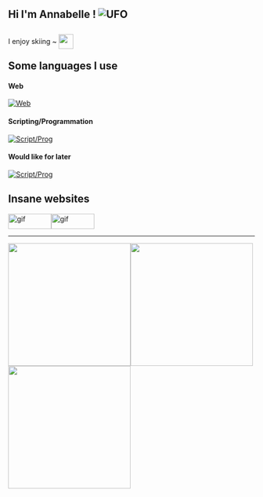 ## Hi I'm Annabelle ! ![UFO](https://penger.city/museum/pengers/UFP.gif)

I enjoy skiing ~ <img src="https://intechacademy.org/wp-content/uploads/2023/01/emailannouncement-1674490635000-giphy-5.gif" height=30 style="transform: translateY(10px)"> 


## Some languages I use
#### Web
[![Web](https://skillicons.dev/icons?i=html,css,php)](https://skillicons.dev)

#### Scripting/Programmation
[![Script/Prog](https://skillicons.dev/icons?i=c,bash,py,java)](https://skillicons.dev)

#### Would like for later
[![Script/Prog](https://skillicons.dev/icons?i=ruby)](https://skillicons.dev)


## Insane websites
<div style="display: flex; flex-wrap: wrap; justify-content: left;">
  <a href="https://github.com/FruitPassion" target="_blank">
      <img src="https://imgur.com/HFbc2iB.gif" alt="gif" width=88 height=31>
  </a>
  <a href="https://github.com/Eiior" target="_blank">
      <img src="https://imgur.com/KyfTTtZ.gif" alt="gif" width=88 height=31>
  </a>
</div>

---
<div style="display: flex; flex-wrap: wrap; justify-content: left;">
  <img src="https://i.redd.it/qx5ha1lkh6n21.gif" height=250 >
  <img src="https://i.pinimg.com/originals/64/f3/62/64f36281674361ccff49c01135001ce8.gif" height=250 >
  <img src="https://i.redd.it/fxrfze5txh971.gif" height=250 >
</div>
